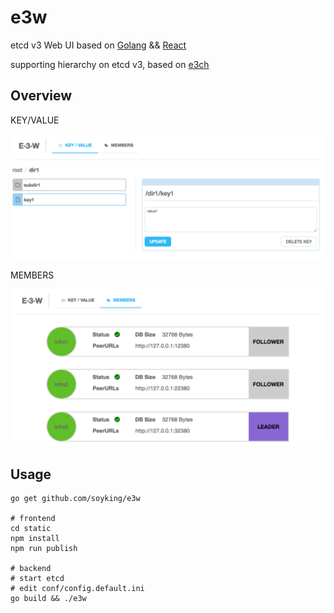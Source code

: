 e3w
===

etcd v3 Web UI based on [Golang](https://golang.org/) && [React](https://facebook.github.io/react/)

supporting hierarchy on etcd v3, based on [e3ch](https://github.com/soyking/e3ch)

## Overview

KEY/VALUE

![](./images/kv.png)

MEMBERS

![](./images/members.png)

## Usage

```
go get github.com/soyking/e3w

# frontend
cd static
npm install
npm run publish

# backend
# start etcd
# edit conf/config.default.ini
go build && ./e3w
```